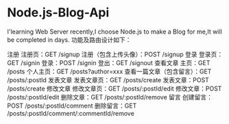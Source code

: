 # Node.js-Blog-Api
I'learning Web Server recently,I choose Node.js to make a Blog for me,It will be completed in days.
功能及路由设计如下：

注册
注册页：GET /signup
注册（包含上传头像）：POST /signup
登录
登录页：GET /signin
登录：POST /signin
登出：GET /signout
查看文章
主页：GET /posts
个人主页：GET /posts?author=xxx
查看一篇文章（包含留言）：GET /posts/:postId
发表文章
发表文章页：GET /posts/create
发表文章：POST /posts/create
修改文章
修改文章页：GET /posts/:postId/edit
修改文章：POST /posts/:postId/edit
删除文章：GET /posts/:postId/remove
留言
创建留言：POST /posts/:postId/comment
删除留言：GET /posts/:postId/comment/:commentId/remove
